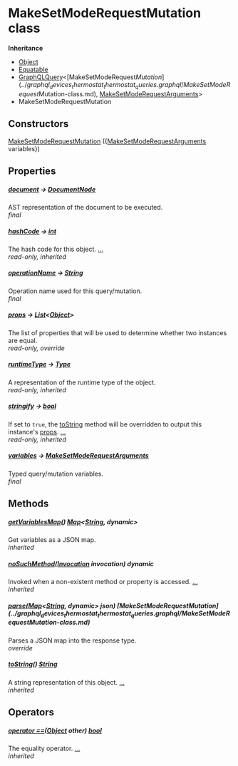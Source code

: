 


# MakeSetModeRequestMutation class











**Inheritance**

- [Object](https://api.flutter.dev/flutter/dart-core/Object-class.html)
- [Equatable](https://pub.dev/documentation/equatable/1.2.6/equatable/Equatable-class.html)
- [GraphQLQuery](https://pub.dev/documentation/artemis/6.18.4/schema_graphql_query/GraphQLQuery-class.html)&lt;[MakeSetModeRequest$Mutation](../graphql_devices_thermostat_thermostat_queries.graphql/MakeSetModeRequest$Mutation-class.md), [MakeSetModeRequestArguments](../graphql_devices_thermostat_thermostat_queries.graphql/MakeSetModeRequestArguments-class.md)>
- MakeSetModeRequestMutation






## Constructors

[MakeSetModeRequestMutation](../graphql_devices_thermostat_thermostat_queries.graphql/MakeSetModeRequestMutation/MakeSetModeRequestMutation.md) ({[MakeSetModeRequestArguments](../graphql_devices_thermostat_thermostat_queries.graphql/MakeSetModeRequestArguments-class.md) variables})

    


## Properties

##### [document](../graphql_devices_thermostat_thermostat_queries.graphql/MakeSetModeRequestMutation/document.md) &#8594; [DocumentNode](https://pub.dev/documentation/gql/0.12.4/ast/DocumentNode-class.html)



AST representation of the document to be executed.   
_final_



##### [hashCode](https://pub.dev/documentation/equatable/1.2.6/equatable/Equatable/hashCode.html) &#8594; [int](https://api.flutter.dev/flutter/dart-core/int-class.html)



The hash code for this object. [...](https://pub.dev/documentation/equatable/1.2.6/equatable/Equatable/hashCode.html)  
_read-only, inherited_



##### [operationName](../graphql_devices_thermostat_thermostat_queries.graphql/MakeSetModeRequestMutation/operationName.md) &#8594; [String](https://api.flutter.dev/flutter/dart-core/String-class.html)



Operation name used for this query/mutation.   
_final_



##### [props](../graphql_devices_thermostat_thermostat_queries.graphql/MakeSetModeRequestMutation/props.md) &#8594; [List](https://api.flutter.dev/flutter/dart-core/List-class.html)&lt;[Object](https://api.flutter.dev/flutter/dart-core/Object-class.html)>



The list of properties that will be used to determine whether
two instances are equal.   
_read-only, override_



##### [runtimeType](https://api.flutter.dev/flutter/dart-core/Object/runtimeType.html) &#8594; [Type](https://api.flutter.dev/flutter/dart-core/Type-class.html)



A representation of the runtime type of the object.   
_read-only, inherited_



##### [stringify](https://pub.dev/documentation/equatable/1.2.6/equatable/Equatable/stringify.html) &#8594; [bool](https://api.flutter.dev/flutter/dart-core/bool-class.html)



If set to <code>true</code>, the <a href="https://pub.dev/documentation/equatable/1.2.6/equatable/Equatable/toString.html">toString</a> method will be overridden to output
this instance's <a href="../graphql_devices_thermostat_thermostat_queries.graphql/MakeSetModeRequestMutation/props.md">props</a>. [...](https://pub.dev/documentation/equatable/1.2.6/equatable/Equatable/stringify.html)  
_read-only, inherited_



##### [variables](../graphql_devices_thermostat_thermostat_queries.graphql/MakeSetModeRequestMutation/variables.md) &#8594; [MakeSetModeRequestArguments](../graphql_devices_thermostat_thermostat_queries.graphql/MakeSetModeRequestArguments-class.md)



Typed query/mutation variables.   
_final_




## Methods

##### [getVariablesMap](https://pub.dev/documentation/artemis/6.18.4/schema_graphql_query/GraphQLQuery/getVariablesMap.html)() [Map](https://api.flutter.dev/flutter/dart-core/Map-class.html)&lt;[String](https://api.flutter.dev/flutter/dart-core/String-class.html), dynamic>



Get variables as a JSON map.   
_inherited_



##### [noSuchMethod](https://api.flutter.dev/flutter/dart-core/Object/noSuchMethod.html)([Invocation](https://api.flutter.dev/flutter/dart-core/Invocation-class.html) invocation) dynamic



Invoked when a non-existent method or property is accessed. [...](https://api.flutter.dev/flutter/dart-core/Object/noSuchMethod.html)  
_inherited_



##### [parse](../graphql_devices_thermostat_thermostat_queries.graphql/MakeSetModeRequestMutation/parse.md)([Map](https://api.flutter.dev/flutter/dart-core/Map-class.html)&lt;[String](https://api.flutter.dev/flutter/dart-core/String-class.html), dynamic> json) [MakeSetModeRequest$Mutation](../graphql_devices_thermostat_thermostat_queries.graphql/MakeSetModeRequest$Mutation-class.md)



Parses a JSON map into the response type.   
_override_



##### [toString](https://pub.dev/documentation/equatable/1.2.6/equatable/Equatable/toString.html)() [String](https://api.flutter.dev/flutter/dart-core/String-class.html)



A string representation of this object. [...](https://pub.dev/documentation/equatable/1.2.6/equatable/Equatable/toString.html)  
_inherited_




## Operators

##### [operator ==](https://pub.dev/documentation/equatable/1.2.6/equatable/Equatable/operator_equals.html)([Object](https://api.flutter.dev/flutter/dart-core/Object-class.html) other) [bool](https://api.flutter.dev/flutter/dart-core/bool-class.html)



The equality operator. [...](https://pub.dev/documentation/equatable/1.2.6/equatable/Equatable/operator_equals.html)  
_inherited_











